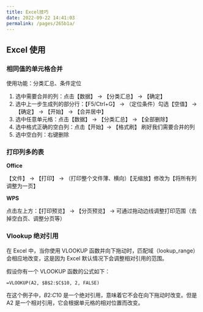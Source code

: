 ```yaml
---
title: Excel技巧
date: 2022-09-22 14:41:03
permalink: /pages/265b1a/
---
```


## Excel 使用

### 相同值的单元格合并

使用功能：分类汇总、条件定位

1. 选中需要合并的列：点击【数据】 -> 【分类汇总】 -> 【确定】
2. 选中上一步生成列的部分行：【F5/Ctrl+G】 -> （定位条件）勾选【空值】 -> 【确定】 -> 【开始】 -> 【合并居中】
3. 选中任意单元格：点击【数据】 -> 【分类汇总】 -> 【全部删除】
4. 选中格式正确的空白列：点击【开始】-> 【格式刷】 刷好我们需要合并的列
5. 选中空白列：右键删除

### 打印列多的表

**Office**

【文件】 -> 【打印】 -> （打印整个文件薄、横向）【无缩放】修改为【将所有列调整为一页】

**WPS**

点击左上方：【打印预览】 -> 【分页预览】 -> 可通过拖动边线调整打印范围（去掉空白页、调整分页等）

### Vlookup 绝对引用

在 Excel 中，当你使用 VLOOKUP 函数并向下拖动时，匹配域（lookup_range）会相应地改变，这是因为 Excel 默认情况下会调整相对引用的范围。

假设你有一个 VLOOKUP 函数的公式如下：

```text
=VLOOKUP(A2, $B$2:$C$10, 2, FALSE)
```

在这个例子中，$B$2:$C$10 是一个绝对引用，意味着它不会在向下拖动时改变。但是 A2 是一个相对引用，它会根据单元格的相对位置而改变。
